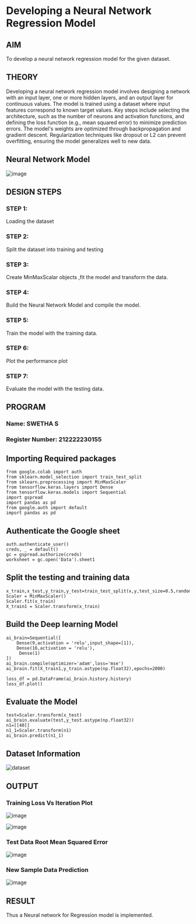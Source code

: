 # Developing a Neural Network Regression Model

## AIM

To develop a neural network regression model for the given dataset.

## THEORY

Developing a neural network regression model involves designing a network with an input layer, one or more hidden layers, and an output layer for continuous values. The model is trained using a dataset where input features correspond to known target values. Key steps include selecting the architecture, such as the number of neurons and activation functions, and defining the loss function (e.g., mean squared error) to minimize prediction errors. The model's weights are optimized through backpropagation and gradient descent. Regularization techniques like dropout or L2 can prevent overfitting, ensuring the model generalizes well to new data.


## Neural Network Model

![image](https://github.com/user-attachments/assets/deb09092-f829-443a-81ab-588cd300cce8)


## DESIGN STEPS

### STEP 1:

Loading the dataset

### STEP 2:

Split the dataset into training and testing

### STEP 3:

Create MinMaxScalar objects ,fit the model and transform the data.

### STEP 4:

Build the Neural Network Model and compile the model.

### STEP 5:

Train the model with the training data.

### STEP 6:

Plot the performance plot

### STEP 7:

Evaluate the model with the testing data.

## PROGRAM
### Name: SWETHA S
### Register Number: 212222230155

## Importing Required packages
```
from google.colab import auth
from sklearn.model_selection import train_test_split
from sklearn.preprocessing import MinMaxScaler
from tensorflow.keras.layers import Dense
from tensorflow.keras.models import Sequential
import gspread
import pandas as pd
from google.auth import default
import pandas as pd

```
## Authenticate the Google sheet
```
auth.authenticate_user()
creds, _ = default()
gc = gspread.authorize(creds)
worksheet = gc.open('Data').sheet1

```
## Split the testing and training data
```
x_train,x_test,y_train,y_test=train_test_split(x,y,test_size=0.5,random_state=40)
Scaler = MinMaxScaler()
Scaler.fit(x_train)
X_train1 = Scaler.transform(x_train)

```

## Build the Deep learning Model
```
ai_brain=Sequential([
    Dense(9,activation = 'relu',input_shape=[1]),
    Dense(16,activation = 'relu'),
     Dense(1)
])
ai_brain.compile(optimizer='adam',loss='mse')
ai_brain.fit(X_train1,y_train.astype(np.float32),epochs=2000)

loss_df = pd.DataFrame(ai_brain.history.history)
loss_df.plot()
```
## Evaluate the Model
```
test=Scaler.transform(x_test)
ai_brain.evaluate(test,y_test.astype(np.float32))
n1=[[40]]
n1_1=Scaler.transform(n1)
ai_brain.predict(n1_1)
```

## Dataset Information

![dataset](https://github.com/user-attachments/assets/2fb4bccd-4bee-4aca-831f-cc7e91c3d867)



## OUTPUT

### Training Loss Vs Iteration Plot

![image](https://github.com/user-attachments/assets/6c620c25-408f-4696-8c00-24f6363b52df)

![image](https://github.com/user-attachments/assets/f2b9b010-d7b5-4efc-b2dc-d785639cc362)

### Test Data Root Mean Squared Error

![image](https://github.com/user-attachments/assets/c4dbdabf-5733-45ca-9c89-ad344f5ac150)


### New Sample Data Prediction

![image](https://github.com/user-attachments/assets/c4872d82-584e-44ff-a836-1f314a32be3f)


## RESULT
Thus a Neural network for Regression model is implemented.

